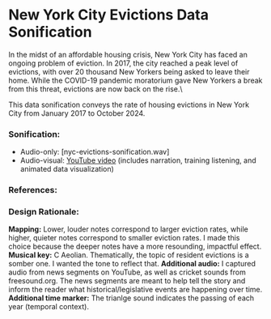 # New York City Evictions Data Sonification

In the midst of an affordable housing crisis, New York City has faced an ongoing problem of eviction. In 2017, the city reached a peak level of evictions, with over 20 thousand New Yorkers being asked to leave their home. While the COVID-19 pandemic moratorium gave New Yorkers a break from this threat, evictions are now back on the rise.\

This data sonification conveys the rate of housing evictions in New York City from January 2017 to October 2024.

### Sonification:
* Audio-only: [nyc-evictions-sonification.wav]
* Audio-visual: [YouTube video](https://youtu.be/8h3_ijIudHo?si=W0mxN-3d_uELJy8Z) (includes narration, training listening, and animated data visualization)

### References:


### Design Rationale:
**Mapping:** Lower, louder notes correspond to larger eviction rates, while higher, quieter notes correspond to smaller eviction rates. I made this choice because the deeper notes have a more resounding, impactful effect.
**Musical key:** C Aeolian. Thematically, the topic of resident evictions is a somber one. I wanted the tone to reflect that.
**Additional audio:** I captured audio from news segments on YouTube, as well as cricket sounds from freesound.org. The news segments are meant to help tell the story and inform the reader what historical/legislative events are happening over time.
**Additional time marker:** The trianlge sound indicates the passing of each year (temporal context).
